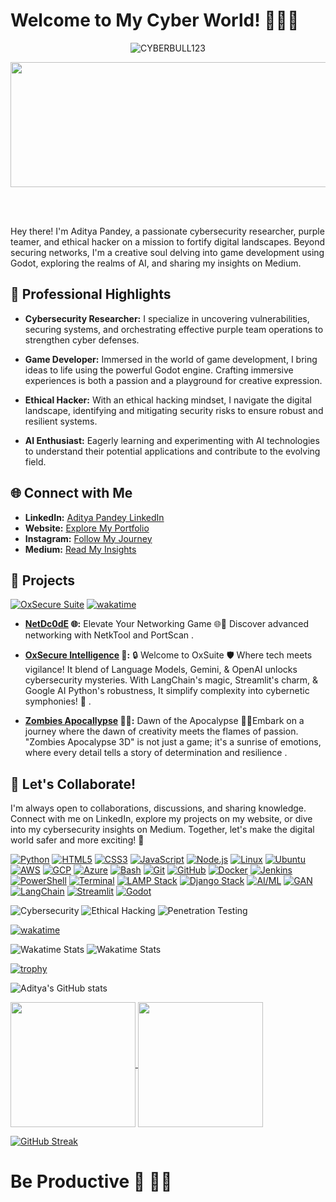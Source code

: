 # Welcome to My Cyber World! 👨‍💻🌐
<p align="center"> <img src="https://komarev.com/ghpvc/?username=CYBERBULL123&label=Profile%20views&color=0e75b6&style=flat" alt="CYBERBULL123" />

 <div align="center">
  <img height="200" , width="800" src="https://media.giphy.com/media/qdf1QyvxipVh6/giphy.gif"  />
</div>
</div>

<br></br>

Hey there! I'm Aditya Pandey, a passionate cybersecurity researcher, purple teamer, and ethical hacker on a mission to fortify digital landscapes. Beyond securing networks, I'm a creative soul delving into game development using Godot, exploring the realms of AI, and sharing my insights on Medium.

## 💼 Professional Highlights

- **Cybersecurity Researcher:** I specialize in uncovering vulnerabilities, securing systems, and orchestrating effective purple team operations to strengthen cyber defenses.

- **Game Developer:** Immersed in the world of game development, I bring ideas to life using the powerful Godot engine. Crafting immersive experiences is both a passion and a playground for creative expression.

- **Ethical Hacker:** With an ethical hacking mindset, I navigate the digital landscape, identifying and mitigating security risks to ensure robust and resilient systems.

- **AI Enthusiast:** Eagerly learning and experimenting with AI technologies to understand their potential applications and contribute to the evolving field.

## 🌐 Connect with Me

- **LinkedIn:** [Aditya Pandey LinkedIn](https://www.linkedin.com/in/aditya-pandey-896109224/)
- **Website:** [Explore My Portfolio](https://aadi-web-1.onrender.com)
- **Instagram:** [Follow My Journey](https://www.instagram.com/igx__aadi/)
- **Medium:** [Read My Insights](https://cyberbull.medium.com/)


## 📝 Projects

[![OxSecure Suite](https://img.shields.io/badge/OxSecure%20Suite-Streamlit%20App-brightgreen)](https://oxsuite.streamlit.app/?embed_options=dark_theme,show_toolbar,show_colored_line,show_padding,show_footer)
[![wakatime](https://wakatime.com/badge/user/018cfd06-2685-4d60-acfb-c9cc392c13d8/project/3efb0cf3-d9a5-4bf0-900f-55b40bc140f7.svg)](https://wakatime.com/badge/user/018cfd06-2685-4d60-acfb-c9cc392c13d8/project/3efb0cf3-d9a5-4bf0-900f-55b40bc140f7)



- **[NetDc0dE](https://github.com/CYBERBULL123/NetDc0dE) 🌐:** Elevate Your Networking Game 🌐🚀 Discover advanced networking with NetkTool and PortScan .
 
- **[OxSecure Intelligence](https://github.com/CYBERBULL123/OxWebsite) 🧠:** 🔒 Welcome to OxSuite  🛡️ Where tech meets vigilance! It blend of Language Models, Gemini, & OpenAI unlocks cybersecurity mysteries. With LangChain's magic, Streamlit's charm, & Google AI Python's robustness, It simplify complexity into cybernetic symphonies! 🚀 .

  
- **[Zombies Apocallypse](https://github.com/CYBERBULL123/Zombies-Apocalypse.git) 🧟‍♀️:** Dawn of the Apocalypse 🌅🔥Embark on a journey where the dawn of creativity meets the flames of passion. "Zombies Apocalypse 3D" is not just a game; it's a sunrise of emotions, where every detail tells a story of determination and resilience .
  

## 🚀 Let's Collaborate!

I'm always open to collaborations, discussions, and sharing knowledge. Connect with me on LinkedIn, explore my projects on my website, or dive into my cybersecurity insights on Medium. Together, let's make the digital world safer and more exciting! 🌟

[![Python](https://img.shields.io/badge/Python-3776AB?style=for-the-badge&logo=python&logoColor=white)](https://www.python.org/)
[![HTML5](https://img.shields.io/badge/HTML5-E34F26?style=for-the-badge&logo=html5&logoColor=white)](https://developer.mozilla.org/en-US/docs/Web/Guide/HTML/HTML5)
[![CSS3](https://img.shields.io/badge/CSS3-1572B6?style=for-the-badge&logo=css3&logoColor=white)](https://developer.mozilla.org/en-US/docs/Web/CSS)
[![JavaScript](https://img.shields.io/badge/JavaScript-F7DF1E?style=for-the-badge&logo=javascript&logoColor=black)](https://developer.mozilla.org/en-US/docs/Web/JavaScript)
[![Node.js](https://img.shields.io/badge/Node.js-339933?style=for-the-badge&logo=node.js&logoColor=white)](https://nodejs.org/)
[![Linux](https://img.shields.io/badge/Linux-FCC624?style=for-the-badge&logo=linux&logoColor=black)](https://www.linux.org/)
[![Ubuntu](https://img.shields.io/badge/Ubuntu-E95420?style=for-the-badge&logo=ubuntu&logoColor=white)](https://ubuntu.com/)
[![AWS](https://img.shields.io/badge/AWS-232F3E?style=for-the-badge&logo=amazon-aws&logoColor=white)](https://aws.amazon.com/)
[![GCP](https://img.shields.io/badge/GCP-4285F4?style=for-the-badge&logo=google-cloud&logoColor=white)](https://cloud.google.com/)
[![Azure](https://img.shields.io/badge/Azure-0089D6?style=for-the-badge&logo=microsoft-azure&logoColor=white)](https://azure.microsoft.com/)
[![Bash](https://img.shields.io/badge/Bash-4EAA25?style=for-the-badge&logo=gnu-bash&logoColor=white)](https://www.gnu.org/software/bash/)
[![Git](https://img.shields.io/badge/-Git-F05032?style=for-the-badge&logo=git&logoColor=white)](link-to-your-repository)
[![GitHub](https://img.shields.io/badge/-GitHub-181717?style=for-the-badge&logo=github&logoColor=white)](link-to-your-github-profile)
[![Docker](https://img.shields.io/badge/Docker-2496ED?style=for-the-badge&logo=docker&logoColor=white)](https://www.docker.com/)
[![Jenkins](https://img.shields.io/badge/Jenkins-D24939?style=for-the-badge&logo=jenkins&logoColor=white)](https://www.jenkins.io/)
[![PowerShell](https://img.shields.io/badge/PowerShell-5391FE?style=for-the-badge&logo=powershell&logoColor=white)](https://docs.microsoft.com/en-us/powershell/)
[![Terminal](https://img.shields.io/badge/Terminal-4D4D4D?style=for-the-badge&logo=windows-terminal&logoColor=white)](https://aka.ms/terminal)
[![LAMP Stack](https://img.shields.io/badge/LAMP-FFDB58?style=for-the-badge&logo=apache&logoColor=white)](https://www.linux.org/)
[![Django Stack](https://img.shields.io/badge/Django-092E20?style=for-the-badge&logo=django&logoColor=white)](https://www.djangoproject.com/)
[![AI/ML](https://img.shields.io/badge/AI%2FML-4285F4?style=for-the-badge&logo=google&logoColor=white)](https://cloud.google.com/products/ai)
[![GAN](https://img.shields.io/badge/GAN-000000?style=for-the-badge&logo=deezer&logoColor=white)](https://www.deezer.com/)
[![LangChain](https://img.shields.io/badge/LangChain-002D55?style=for-the-badge&logo=java&logoColor=white)](https://www.java.com/)
[![Streamlit](https://img.shields.io/badge/Streamlit-FF4E7E?style=for-the-badge&logo=streamlit&logoColor=white)](https://www.streamlit.io/)
[![Godot](https://img.shields.io/badge/Godot-478CBF?style=for-the-badge&logo=godot-engine&logoColor=white)](https://godotengine.org/)

<img src="https://img.shields.io/badge/Cybersecurity-2E3B4E?style=for-the-badge&logo=security&logoColor=white" alt="Cybersecurity">
<img src="https://img.shields.io/badge/Ethical%20Hacking-4EAA25?style=for-the-badge&logo=hackaday&logoColor=white" alt="Ethical Hacking">
<img src="https://img.shields.io/badge/Penetration%20Testing-2E3B4E?style=for-the-badge&logo=metasploit&logoColor=white" alt="Penetration Testing">

[![wakatime](https://wakatime.com/badge/github/CYBERBULL123/G-A.I-Cybersecurity.svg)](https://wakatime.com/badge/github/CYBERBULL123/G-A.I-Cybersecurity)

![Wakatime Stats](https://wakatime.com/share/@CyberBull/52661612-6a76-4bf9-b857-5bf03b725b45.svg)
![Wakatime Stats](https://wakatime.com/share/@CyberBull/8654cbbb-48a5-495d-81ac-ffebec1bf84d.svg)



[![trophy](https://github-profile-trophy.vercel.app/?username=CYBERBULL123&theme=onedark)](https://github.com/ryo-ma/github-profile-trophy)

![Aditya's GitHub stats](https://github-readme-stats.vercel.app/api?username=CYBERBULL123&show=reviews,discussions_started,discussions_answered,prs_merged,prs_merged_percentage&icons=true&theme=radical)


<a href="https://github.com/CYBERBULL123">
  <img height=200 align="center" src="https://github-readme-stats.vercel.app/api?username=CYBERBULL123&show_icons=true&theme=radical" />
</a>

<a href="https://github.com/CYBERBULL123">
  <img height=200 align="center" src="https://github-readme-stats.vercel.app/api/top-langs?username=CYBERBULL123&layout=compact&langs_count=8&card_width=340&theme=radical" />
</a>

<!-- https://github-readme-streak-stats.herokuapp.com/?user=CYBERBULL123 -->
[![GitHub Streak](https://streak-stats.demolab.com?user=CYBERBULL123&theme=neon-dark)](https://git.io/streak-stats)

# Be Productive 💭 🧑‍💻
